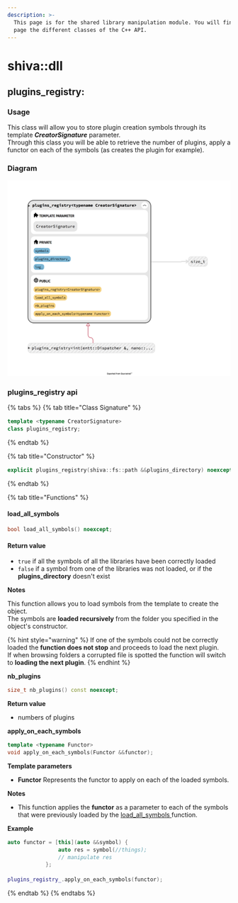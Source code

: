 ```yaml
---
description: >-
  This page is for the shared library manipulation module. You will find on this
  page the different classes of the C++ API.
---
```


# shiva::dll

## plugins\_registry:

### **Usage**

This class will allow you to store plugin creation symbols through its template _**CreatorSignature**_ parameter.  
Through this class you will be able to retrieve the number of plugins, apply a functor on each of the symbols \(as creates the plugin for example\).

### Diagram

![](../../.gitbook/assets/plugins_registry.png)

### plugins\_registry api

{% tabs %}
{% tab title="Class Signature" %}
```cpp
template <typename CreatorSignature>
class plugins_registry;
```
{% endtab %}

{% tab title="Constructor" %}
```cpp
explicit plugins_registry(shiva::fs::path &&plugins_directory) noexcept;
```
{% endtab %}

{% tab title="Functions" %}
#### load\_all\_symbols

```cpp
bool load_all_symbols() noexcept;
```

#### **Return value**

* `true` if all the symbols of all the libraries have been correctly loaded
* `false` if a symbol from one of the libraries was not loaded, or if the **plugins\_directory** doesn't exist

**Notes**

   This function allows you to load symbols from the template to create the object.  
   The symbols are **loaded recursively** from the folder you specified in the object's constructor.

{% hint style="warning" %}
If one of the symbols could not be correctly loaded the **function does not stop** and proceeds to load the next plugin.  
If when browsing folders a corrupted file is spotted the function will switch to **loading the next plugin**.
{% endhint %}

**nb\_plugins**

```cpp
size_t nb_plugins() const noexcept;
```

**Return value**

* numbers of plugins

**apply\_on\_each\_symbols**

```cpp
template <typename Functor>
void apply_on_each_symbols(Functor &&functor);
```

**Template parameters**

* **Functor** Represents the functor to apply on each of the loaded symbols.

**Notes**

* This function applies the **functor** as a parameter to each of the symbols that were previously loaded by the [load\_all\_symbols ](https://shiva.gitbook.io/project/shiva/modules/shiva-dll#load_all_symbols)function.

**Example**

```cpp
auto functor = [this](auto &&symbol) {
                auto res = symbol(//things);
                // manipulate res
            };

plugins_registry_.apply_on_each_symbols(functor);
```
{% endtab %}
{% endtabs %}

